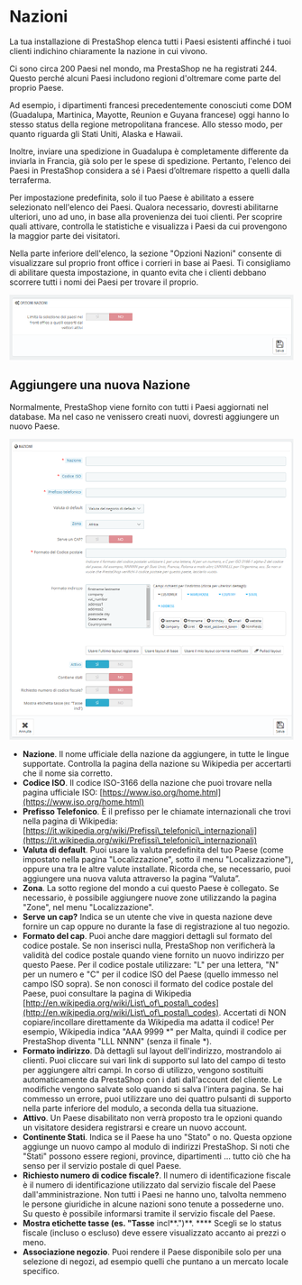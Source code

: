 # Nazioni

La tua installazione di PrestaShop elenca tutti i Paesi esistenti affinché i tuoi clienti indichino chiaramente la nazione in cui vivono.

Ci sono circa 200 Paesi nel mondo, ma PrestaShop ne ha registrati 244. Questo perché alcuni Paesi includono regioni d'oltremare come parte del proprio Paese.

Ad esempio, i dipartimenti francesi precedentemente conosciuti come DOM (Guadalupa, Martinica, Mayotte, Reunion e Guyana francese) oggi hanno lo stesso status della regione metropolitana francese. Allo stesso modo, per quanto riguarda gli Stati Uniti, Alaska e Hawaii.

Inoltre, inviare una spedizione in Guadalupa è completamente differente da inviarla in Francia, già solo per le spese di spedizione. Pertanto, l'elenco dei Paesi in PrestaShop considera a sé i Paesi d’oltremare rispetto a quelli dalla terraferma.

Per impostazione predefinita, solo il tuo Paese è abilitato a essere selezionato nell'elenco dei Paesi. Qualora necessario, dovresti abilitarne ulteriori, uno ad uno, in base alla provenienza dei tuoi clienti. Per scoprire quali attivare, controlla le statistiche e visualizza i Paesi da cui provengono la maggior parte dei visitatori.

Nella parte inferiore dell'elenco, la sezione "Opzioni Nazioni" consente di visualizzare sul proprio front office i corrieri in base ai Paesi. Ti consigliamo di abilitare questa impostazione, in quanto evita che i clienti debbano scorrere tutti i nomi dei Paesi per trovare il proprio.

![](../../../../.gitbook/assets/54267159.png)

## Aggiungere una nuova Nazione <a href="#nazioni-aggiungereunanuovanazione" id="nazioni-aggiungereunanuovanazione"></a>

Normalmente, PrestaShop viene fornito con tutti i Paesi aggiornati nel database. Ma nel caso ne venissero creati nuovi, dovresti aggiungere un nuovo Paese.

![](../../../../.gitbook/assets/54267160.png)

* **Nazione**. Il nome ufficiale della nazione da aggiungere, in tutte le lingue supportate. Controlla la pagina della nazione su Wikipedia per accertarti che il nome sia corretto.&#x20;
* **Codice ISO**. Il codice ISO-3166 della nazione che puoi trovare nella pagina ufficiale ISO: [https://www.iso.org/home.html](https://www.iso.org/home.html)
* **Prefisso Telefonico**. È il prefisso per le chiamate internazionali che trovi nella pagina di Wikipedia: [https://it.wikipedia.org/wiki/Prefissi\_telefonici\_internazionali](https://it.wikipedia.org/wiki/Prefissi\_telefonici\_internazionali)
* **Valuta di default**. Puoi usare la valuta predefinita del tuo Paese (come impostato nella pagina "Localizzazione", sotto il menu "Localizzazione"), oppure una tra le altre valute installate. Ricorda che, se necessario, puoi aggiungere una nuova valuta attraverso la pagina “Valuta”.
* **Zona**. La sotto regione del mondo a cui questo Paese è collegato. Se necessario, è possibile aggiungere nuove zone utilizzando la pagina "Zone", nel menu "Localizzazione".
* **Serve un cap?** Indica se un utente che vive in questa nazione deve fornire un cap oppure no durante la fase di registrazione al tuo negozio.&#x20;
* **Formato del cap**. Puoi anche dare maggiori dettagli sul formato del codice postale. Se non inserisci nulla, PrestaShop non verificherà la validità del codice postale quando viene fornito un nuovo indirizzo per questo Paese. Per il codice postale utilizzare: "L" per una lettera, "N" per un numero e "C" per il codice ISO del Paese (quello immesso nel campo ISO sopra). Se non conosci il formato del codice postale del Paese, puoi consultare la pagina di Wikipedia [http://en.wikipedia.org/wiki/List\_of\_postal\_codes](http://en.wikipedia.org/wiki/List\_of\_postal\_codes). Accertati di NON copiare/incollare direttamente da Wikipedia ma adatta il codice! Per esempio, Wikipedia indica "AAA 9999 \*" per Malta, quindi il codice per PrestaShop diventa "LLL NNNN" (senza il finale \*).
* **Formato indirizzo**. Dà dettagli sul layout dell'indirizzo, mostrandolo ai clienti. Puoi cliccare sui vari link di supporto sul lato del campo di testo per aggiungere altri campi. In corso di utilizzo, vengono sostituiti automaticamente da PrestaShop con i dati dall'account del cliente. Le modifiche vengono salvate solo quando si salva l'intera pagina. Se hai commesso un errore, puoi utilizzare uno dei quattro pulsanti di supporto nella parte inferiore del modulo, a seconda della tua situazione.
* **Attivo**. Un Paese disabilitato non verrà proposto tra le opzioni quando un visitatore desidera registrarsi e creare un nuovo account.
* **Continente Stati**. Indica se il Paese ha uno "Stato" o no. Questa opzione aggiunge un nuovo campo al modulo di indirizzi PrestaShop. Si noti che "Stati" possono essere regioni, province, dipartimenti ... tutto ciò che ha senso per il servizio postale di quel Paese.
* **Richiesto numero di codice fiscale?**. Il numero di identificazione fiscale è il numero di identificazione utilizzato dal servizio fiscale del Paese dall'amministrazione. Non tutti i Paesi ne hanno uno, talvolta nemmeno le persone giuridiche in alcune nazioni sono tenute a possederne uno. Su questo è possibile informarsi tramite il servizio fiscale del Paese.
* **Mostra etichette tasse (es. "Tasse** incl**.")**. **** Scegli se lo status fiscale (incluso o escluso) deve essere visualizzato accanto ai prezzi o meno.
* **Associazione negozio**. Puoi rendere il Paese disponibile solo per una selezione di negozi, ad esempio quelli che puntano a un mercato locale specifico.
